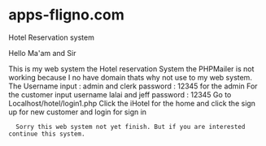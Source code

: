 # apps-fligno.com
Hotel Reservation system

Hello Ma'am and Sir

This is my web system the Hotel reservation System the PHPMailer is not working because I no have domain thats why not use to my web system. The Username input : admin and clerk  password : 12345 for the admin
        For the customer input username lalai and jeff password : 12345
       Go to Localhost/hotel/login1.php
       Click the iHotel for the home and click the sign up for new customer and login for sign in
       
      Sorry this web system not yet finish. But if you are interested continue this system.
 
